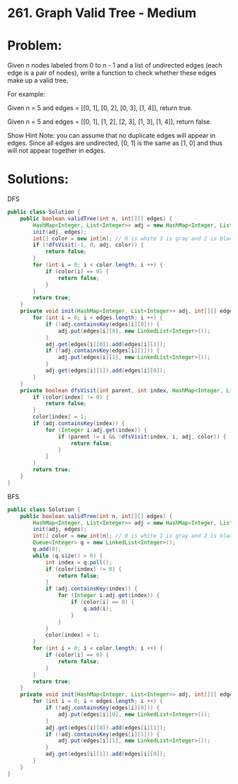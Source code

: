 # 261. Graph Valid Tree - Medium

# Problem:

Given n nodes labeled from 0 to n - 1 and a list of undirected edges (each edge is a pair of nodes), write a function to check whether these edges make up a valid tree.

For example:

Given n = 5 and edges = [[0, 1], [0, 2], [0, 3], [1, 4]], return true.

Given n = 5 and edges = [[0, 1], [1, 2], [2, 3], [1, 3], [1, 4]], return false.

Show Hint 
Note: you can assume that no duplicate edges will appear in edges. Since all edges are undirected, [0, 1] is the same as [1, 0] and thus will not appear together in edges.

# Solutions:

DFS
```java
public class Solution {
    public boolean validTree(int n, int[][] edges) {
        HashMap<Integer, List<Integer>> adj = new HashMap<Integer, List<Integer>>();
        init(adj, edges);
        int[] color = new int[n]; // 0 is white 1 is gray and 2 is black
        if (!dfsVisit(-1, 0, adj, color)) {
            return false;
        }
        for (int i = 0; i < color.length; i ++) {
            if (color[i] == 0) {
                return false;
            }
        }
        return true;
    }
    private void init(HashMap<Integer, List<Integer>> adj, int[][] edges) {
        for (int i = 0; i < edges.length; i ++) {
            if (!adj.containsKey(edges[i][0])) {
                adj.put(edges[i][0], new LinkedList<Integer>());
            }
            adj.get(edges[i][0]).add(edges[i][1]);
            if (!adj.containsKey(edges[i][1])) {
                adj.put(edges[i][1], new LinkedList<Integer>());
            }
            adj.get(edges[i][1]).add(edges[i][0]);
        }
    }
    private boolean dfsVisit(int parent, int index, HashMap<Integer, List<Integer>> adj, int[] color) {
        if (color[index] != 0) {
            return false;
        }
        color[index] = 1;
        if (adj.containsKey(index)) {
            for (Integer i:adj.get(index)) {
                if (parent != i && !dfsVisit(index, i, adj, color)) {
                    return false;
                }
            }
        }
        return true;
    }
}
```

BFS

```java
public class Solution {
    public boolean validTree(int n, int[][] edges) {
        HashMap<Integer, List<Integer>> adj = new HashMap<Integer, List<Integer>>();
        init(adj, edges);
        int[] color = new int[n]; // 0 is white 1 is gray and 2 is black
        Queue<Integer> q = new LinkedList<Integer>();
        q.add(0);
        while (q.size() > 0) {
            int index = q.poll();
            if (color[index] != 0) {
                return false;
            }
            if (adj.containsKey(index)) {
                for (Integer i:adj.get(index)) {
                    if (color[i] == 0) {
                        q.add(i);
                    }
                }
            }
            color[index] = 1;
        }
        for (int i = 0; i < color.length; i ++) {
            if (color[i] == 0) {
                return false;
            }
        }
        return true;
    }
    private void init(HashMap<Integer, List<Integer>> adj, int[][] edges) {
        for (int i = 0; i < edges.length; i ++) {
            if (!adj.containsKey(edges[i][0])) {
                adj.put(edges[i][0], new LinkedList<Integer>());
            }
            adj.get(edges[i][0]).add(edges[i][1]);
            if (!adj.containsKey(edges[i][1])) {
                adj.put(edges[i][1], new LinkedList<Integer>());
            }
            adj.get(edges[i][1]).add(edges[i][0]);
        }
    }
}
```